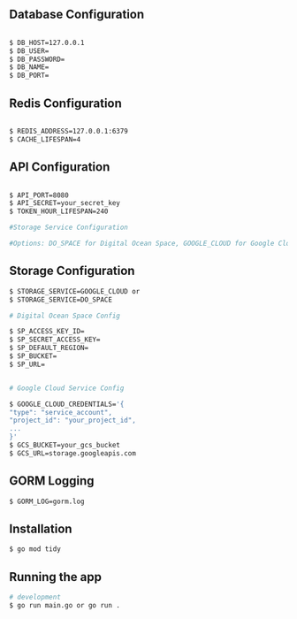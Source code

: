 ## Database Configuration

```bash

$ DB_HOST=127.0.0.1
$ DB_USER=
$ DB_PASSWORD=
$ DB_NAME=
$ DB_PORT=

```

## Redis Configuration

```bash

$ REDIS_ADDRESS=127.0.0.1:6379
$ CACHE_LIFESPAN=4

```

## API Configuration

```bash

$ API_PORT=8080
$ API_SECRET=your_secret_key
$ TOKEN_HOUR_LIFESPAN=240

```

```bash
#Storage Service Configuration

#Options: DO_SPACE for Digital Ocean Space, GOOGLE_CLOUD for Google Cloud Service
```

## Storage Configuration

```bash
$ STORAGE_SERVICE=GOOGLE_CLOUD or
$ STORAGE_SERVICE=DO_SPACE

# Digital Ocean Space Config

$ SP_ACCESS_KEY_ID=
$ SP_SECRET_ACCESS_KEY=
$ SP_DEFAULT_REGION=
$ SP_BUCKET=
$ SP_URL=


# Google Cloud Service Config

$ GOOGLE_CLOUD_CREDENTIALS='{
"type": "service_account",
"project_id": "your_project_id",
...
}'
$ GCS_BUCKET=your_gcs_bucket
$ GCS_URL=storage.googleapis.com

```

## GORM Logging

```bash
$ GORM_LOG=gorm.log
```

## Installation

```bash
$ go mod tidy
```

## Running the app

```bash
# development
$ go run main.go or go run .

```
